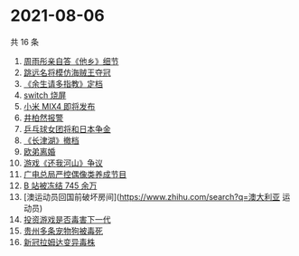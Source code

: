 # 2021-08-06

共 16 条

<!-- BEGIN ZHIHUSEARCH -->
<!-- 最后更新时间 Fri Aug 06 2021 01:18:27 GMT+0800 (China Standard Time) -->
1. [周雨彤亲自答《他乡》细节](https://www.zhihu.com/search?q=我在他乡挺好的)
1. [跳远名将模仿海贼王夺冠](https://www.zhihu.com/search?q=海贼王)
1. [《余生请多指教》定档](https://www.zhihu.com/search?q=余生请多指教)
1. [switch 烧屏](https://www.zhihu.com/search?q=switch)
1. [小米 MIX4 即将发布](https://www.zhihu.com/search?q=小米mix4)
1. [井柏然报警](https://www.zhihu.com/search?q=井柏然)
1. [乒乓球女团将和日本争金](https://www.zhihu.com/search?q=乒乓球女团)
1. [《长津湖》撤档](https://www.zhihu.com/search?q=长津湖)
1. [欧弟离婚](https://www.zhihu.com/search?q=欧弟)
1. [游戏《还我河山》争议](https://www.zhihu.com/search?q=还我河山)
1. [广电总局严控偶像类养成节目](https://www.zhihu.com/search?q=选秀节目)
1. [B 站被冻结 745 余万](https://www.zhihu.com/search?q=哔哩哔哩)
1. [澳运动员回国前破坏房间](https://www.zhihu.com/search?q=澳大利亚 运动员)
1. [投资游戏是否毒害下一代](https://www.zhihu.com/search?q=网络游戏)
1. [贵州多条宠物狗被毒死](https://www.zhihu.com/search?q=宠物狗被毒死)
1. [新冠拉姆达变异毒株](https://www.zhihu.com/search?q=拉姆达)
<!-- END ZHIHUSEARCH -->
